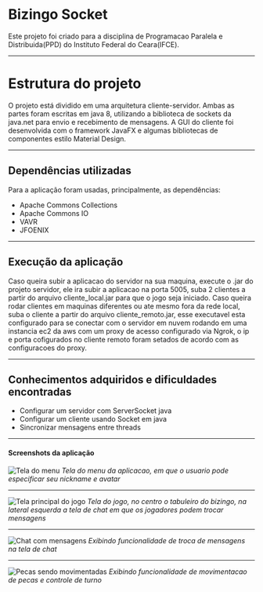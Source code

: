 # Bizingo Socket


Este projeto foi criado para a disciplina de Programacao Paralela e Distribuida(PPD) do Instituto Federal do Ceara(IFCE).

---

# Estrutura do projeto

O projeto está dividido em uma arquitetura cliente-servidor. Ambas as partes foram escritas em java 8, utilizando a biblioteca de sockets da java.net para envio e recebimento de mensagens. A GUI do cliente foi desenvolvida com o framework JavaFX e algumas bibliotecas de componentes estilo Material Design.

---

## Dependências utilizadas

Para a aplicação foram usadas, principalmente, as dependências:

+ Apache Commons Collections
+ Apache Commons IO
+ VAVR
+ JFOENIX

---

## Execução da aplicação

Caso queira subir a aplicacao do servidor na sua maquina, execute o .jar do projeto servidor, ele ira subir a aplicacao na porta 5005, suba 2 clientes a partir do arquivo cliente_local.jar para que o jogo seja iniciado. Caso queira rodar clientes em maquinas diferentes ou ate mesmo fora da rede local, suba o cliente a partir do arquivo cliente_remoto.jar, esse executavel esta configurado para se conectar com o servidor em nuvem rodando em uma instancia ec2 da aws com um proxy de acesso configurado via Ngrok, o ip e porta cofigurados no cliente remoto foram setados de acordo com as configuracoes do proxy.


---

## Conhecimentos adquiridos e dificuldades encontradas

* Configurar um servidor com ServerSocket java
* Configurar um cliente usando Socket em java
* Sincronizar mensagens entre threads

---

#### Screenshots da aplicação

![Tela do menu](https://i.imgur.com/a8tV7XW.jpg)
  *Tela do menu da aplicacao, em que o usuario pode especificar seu nickname e avatar*

---  
  
![Tela principal do jogo](https://i.imgur.com/qYdPb43.jpg)
  *Tela do jogo, no centro o tabuleiro do bizingo, na lateral esquerda a tela de chat em que os jogadores podem trocar mensagens*
  
 ---
 
 ![Chat com mensagens](https://i.imgur.com/1APzKs7.jpg)
  *Exibindo funcionalidade de troca de mensagens na tela de chat*
  
  ---
  
  ![Pecas sendo movimentadas](https://i.imgur.com/443RHA0.jpg)
  *Exibindo funcionalidade de movimentacao de pecas e controle de turno*
  

